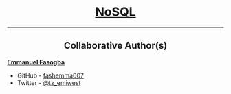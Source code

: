 <h1 style="text-align: center;">
	<a href='https://intranet.alxswe.com/projects/1233'>
		NoSQL
	</a>
</h1>

---

<h2 style="text-align: center;">Collaborative Author(s)</h2>

[**Emmanuel Fasogba**](https://www.linkedin.com/in/emmanuelofasogba/)
- GitHub - [fashemma007](https://github.com/fashemma007)
- Twitter - [@tz_emiwest](https://www.twitter.com/tz_emiwest)
